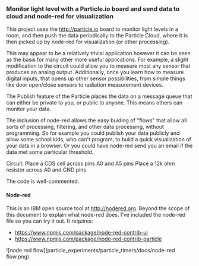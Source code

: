 ### Monitor light level with a Particle.io board and send data to cloud and node-red for visualization

This project uses the http://particle.io board to monitor light levels in a room, and then push the data periodically to the Particle Cloud, where it is then picked up by node-red for visualization (or other processing).

This may appear to be a relatively trivial application however it can be seen as the basis for many other more useful applications.  For example, a slight modification to the circuit could allow you to measure most any sensor that produces an analog output.  Additionally, once you learn how to measure digital inputs, that opens up other sensor possibilities, from simple things like door open/close sensors to radiation measurement devices.

The Publish feature of the Particle places the data on a message queue that can either be private to you, or public to anyone.  This means others can monitor your data.

The inclusion of node-red allows the easy buiding of "flows" that allow all sorts of processing, filtering, and other data processing, without programming.  So for example you could publish your data publicly and allow some school kids, who can't program,  to build a quick visualization of your data in a browser.  Or you could have node-red send you an email if the data met some particular threshold.

Circuit:
Place a CDS cell across pins A0 and A5 pins
Place a 12k ohm resistor across A0 and GND pins

The code is well-commented.

#### Node-red
This is an IBM open source tool at http://nodered.org.  Beyond the scope of this document to explain what node-red does.  I've included the node-red file so you can try it out.  It requires:

- https://www.npmjs.com/package/node-red-contrib-ui
- https://www.npmjs.com/package/node-red-contrib-particle

![node red flow](particle_experiments/particle_timers/docs/node-red flow.png)
